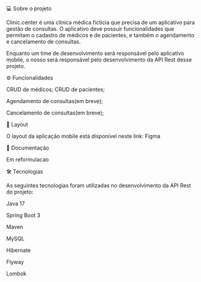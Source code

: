 
💻 Sobre o projeto

Clinic.center é uma clínica médica fictícia que precisa de um aplicativo para gestão de consultas. O aplicativo deve possuir funcionalidades que permitam o cadastro de médicos e de pacientes, e também o agendamento e cancelamento de consultas.

Enquanto um time de desenvolvimento será responsável pelo aplicativo mobile, o nosso será responsável pelo desenvolvimento da API Rest desse projeto.

⚙️ Funcionalidades

 CRUD de médicos;
 CRUD de pacientes;

 Agendamento de consultas(em breve);

 Cancelamento de consultas(em breve);

🎨 Layout

O layout da aplicação mobile está disponível neste link: Figma

📄 Documentação

Em reformulacao

🛠 Tecnologias

As seguintes tecnologias foram utilizadas no desenvolvimento da API Rest do projeto:

Java 17

Spring Boot 3

Maven

MySQL

Hibernate

Flyway

Lombok
